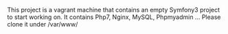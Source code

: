 This project is a vagrant machine that contains an empty Symfony3 project to start working on.
It contains Php7, Nginx, MySQL, Phpmyadmin ...
Please clone it under /var/www/
